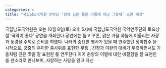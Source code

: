 ```yaml
---
categories: c
title: "국립남도국악원 진악당 ‘샘이 깊은 물은 가뭄에 아닌 그칠새’ 공연 개최"
---
```

국립남도국악원은 오는 10월 8일(토) 오후 5시에 국립남도국악원 국악연주단의 토요상설 ‘국악이 좋다’ 공연을 개최한다.공연에는 높고 푸른, 맑은 가을 하늘에 어울리는 사랑과 풍경을 주제로 준비를 하였다. 나라의 중요한 행사가 있을 때 연주했던 정악합주 을 시작으로, 궁중의 우아한 춤사위를 표현한 무용 , 긴장과 이완의 대비가 뚜렷하면서도 가을처럼 깊은 맛을 잘 표현한 를 연주한다.이어 춘향의 이별에 대한 애절함을 잘 표현한 를 판소리로 만나보며, 사랑하는 사람을 잃고 자신